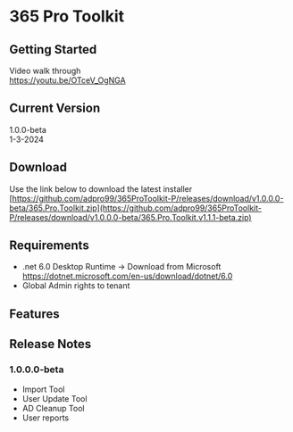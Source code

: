 # 365 Pro Toolkit
## Getting Started
Video walk through  
https://youtu.be/OTceV_OgNGA
## Current Version
1.0.0-beta  
1-3-2024
## Download
Use the link below to download the latest installer  
[https://github.com/adpro99/365ProToolkit-P/releases/download/v1.0.0.0-beta/365.Pro.Toolkit.zip](https://github.com/adpro99/365ProToolkit-P/releases/download/v1.0.0.0-beta/365.Pro.Toolkit.v1.1.1-beta.zip)
## Requirements
- .net 6.0 Desktop Runtime -> Download from Microsoft https://dotnet.microsoft.com/en-us/download/dotnet/6.0
- Global Admin rights to tenant
## Features
## Release Notes
### 1.0.0.0-beta  
- Import Tool
- User Update Tool
- AD Cleanup Tool
- User reports

